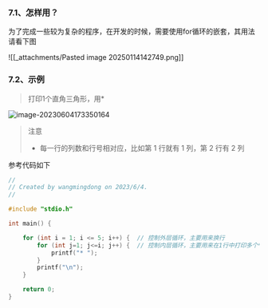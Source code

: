 ### 7.1、怎样用？

为了完成一些较为复杂的程序，在开发的时候，需要使用for循环的嵌套，其用法请看下图

![[_attachments/Pasted image 20250114142749.png]]

### 7.2、示例

> 打印1个直角三角形，用\*

![image-20230604173350164](https://doc.itprojects.cn/0004.zhishi.c/0002.doc/assets/image-20230604173350164.png)

> 注意
>
> - 每一行的列数和行号相对应，比如第 1 行就有 1 列，第 2 行有 2 列

参考代码如下

```c
//
// Created by wangmingdong on 2023/6/4.
//

#include "stdio.h"

int main() {

    for (int i = 1; i <= 5; i++) {  // 控制外层循环，主要用来换行
        for (int j=1; j<=i; j++) {  // 控制内层循环，主要用来在1行中打印多个*
            printf("* ");
        }
        printf("\n");
    }

    return 0;
}
```
